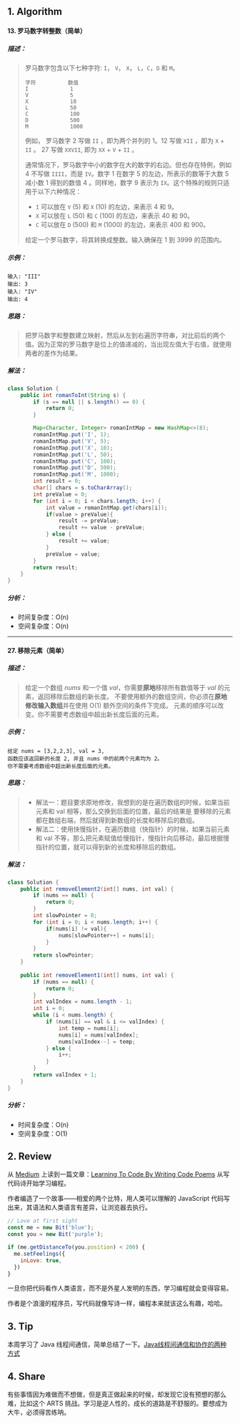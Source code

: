 ## 1. Algorithm

#### 13. 罗马数字转整数（简单）

##### 描述：

> 罗马数字包含以下七种字符: `I`， `V`， `X`， `L`，`C`，`D` 和 `M`。
>
> ```properties
> 字符          数值
> I             1
> V             5
> X             10
> L             50
> C             100
> D             500
> M             1000
> ```
>
> 例如， 罗马数字 2 写做 `II` ，即为两个并列的 1。12 写做 `XII` ，即为 `X` + `II` 。 27 写做  `XXVII`, 即为 `XX` + `V` + `II` 。
>
> 通常情况下，罗马数字中小的数字在大的数字的右边。但也存在特例，例如 4 不写做 `IIII`，而是 `IV`。数字 1 在数字 5 的左边，所表示的数等于大数 5 减小数 1 得到的数值 4 。同样地，数字 9 表示为 `IX`。这个特殊的规则只适用于以下六种情况：
>
> - `I` 可以放在 `V` (5) 和 `X` (10) 的左边，来表示 4 和 9。
> - `X` 可以放在 `L` (50) 和 `C` (100) 的左边，来表示 40 和 90。 
> - `C` 可以放在 `D` (500) 和 `M` (1000) 的左边，来表示 400 和 900。
>
> 给定一个罗马数字，将其转换成整数。输入确保在 1 到 3999 的范围内。

##### 示例：

```properties
输入: "III"
输出: 3
输入: "IV"
输出: 4
```

##### 思路：

>
> 把罗马数字和整数建立映射，然后从左到右遍历字符串，对比前后的两个值。因为正常的罗马数字是位上的值递减的，当出现左值大于右值，就使用两者的差作为结果。
> 

##### 解法：

```java
class Solution {
    public int romanToInt(String s) {
        if (s == null || s.length() == 0) {
            return 0;
        }

        Map<Character, Integer> romanIntMap = new HashMap<>(8);
        romanIntMap.put('I', 1);
        romanIntMap.put('V', 5);
        romanIntMap.put('X', 10);
        romanIntMap.put('L', 50);
        romanIntMap.put('C', 100);
        romanIntMap.put('D', 500);
        romanIntMap.put('M', 1000);
        int result = 0;
        char[] chars = s.toCharArray();
        int preValue = 0;
        for (int i = 0; i < chars.length; i++) {
            int value = romanIntMap.get(chars[i]);
            if(value > preValue){
                result -= preValue;
                result += value - preValue;
            } else {
                result += value;
            }
            preValue = value;
        }
        return result;
    }
}
```

##### 分析：

- 时间复杂度：O(n)
- 空间复杂度：O(n)

-----

#### 27. 移除元素（简单）

##### 描述：

> 给定一个数组 *nums* 和一个值 *val*，你需要**原地**移除所有数值等于 *val* 的元素，返回移除后数组的新长度。
> 不要使用额外的数组空间，你必须在**原地修改输入数组**并在使用 O(1) 额外空间的条件下完成。
> 元素的顺序可以改变。你不需要考虑数组中超出新长度后面的元素。

##### 示例：

```
给定 nums = [3,2,2,3], val = 3,
函数应该返回新的长度 2, 并且 nums 中的前两个元素均为 2。
你不需要考虑数组中超出新长度后面的元素。
```

##### 思路：

> - 解法一：题目要求原地修改，我想到的是在遍历数组的时候，如果当前元素和 val 相等，那么交换到后面的位置，最后的结果是
> 要移除的元素都在数组右端，然后就得到新数组的长度和移除后的数组。
> - 解法二：使用快慢指针，在遍历数组（快指针）的时候，如果当前元素和 val 不等，那么把元素赋值给慢指针，慢指针向后移动，最后根据慢指针的位置，就可以得到新的长度和移除后的数组。

##### 解法：

```java
class Solution {
    public int removeElement2(int[] nums, int val) {
        if (nums == null) {
            return 0;
        }
        int slowPointer = 0;
        for (int i = 0; i < nums.length; i++) {
            if(nums[i] != val){
                nums[slowPointer++] = nums[i];
            }
        }
        return slowPointer;
    }
  
    public int removeElement1(int[] nums, int val) {
        if (nums == null) {
            return 0;
        }
        int valIndex = nums.length - 1;
        int i = 0;
        while (i < nums.length) {
            if (nums[i] == val & i <= valIndex) {
                int temp = nums[i];
                nums[i] = nums[valIndex];
                nums[valIndex--] = temp;
            } else {
                i++;
            }
        }
        return valIndex + 1;
    }
}
```

##### 分析：

- 时间复杂度：O(n)
- 空间复杂度：O(1)

## 2. Review

从 [Medium](https://medium.com/) 上读到一篇文章：[Learning To Code By Writing Code Poems](<https://medium.com/@smashingmag/learning-to-code-by-writing-code-poems-cd29cd3ba320>) 从写代码诗开始学习编程。

作者编造了一个故事——相爱的两个比特，用人类可以理解的 JavaScript 代码写出来，其语法和人类语言有差异，让浏览器去执行。


```javascript
// Love at first sight
const me = new Bit('blue');
const you = new Bit('purple');

if (me.getDistanceTo(you.position) < 200) {
  me.setFeelings({
    inLove: true,
  })
}
```

一旦你把代码看作人类语言，而不是外星人发明的东西，学习编程就会变得容易。

作者是个浪漫的程序员，写代码就像写诗一样，编程本来就该这么有趣，哈哈。

## 3. Tip

本周学习了 Java 线程间通信，简单总结了一下。[Java线程间通信和协作的两种方式](https://www.jianshu.com/p/8d40ef55e301)


## 4. Share

有些事情因为难做而不想做，但是真正做起来的时候，却发现它没有预想的那么难，比如这个 ARTS 挑战。学习是逆人性的，成长的道路是不舒服的。要想成为大牛，必须得苦练呐。
